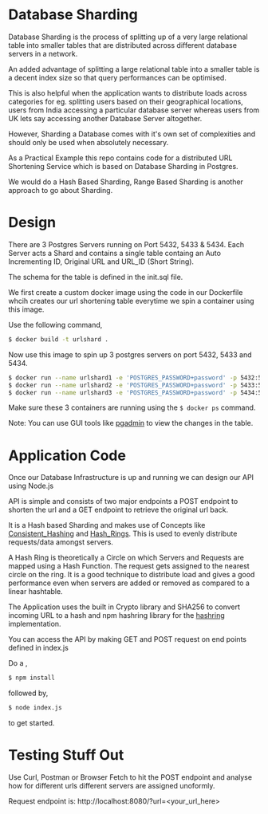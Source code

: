 # Database Sharding

Database Sharding is the process of splitting up of a very large relational table into smaller tables that are
distributed across different database servers in a network.

An added advantage of splitting a large relational table into a smaller table is a decent index size so that query
performances can be optimised.

This is also helpful when the application wants to distribute loads across categories for eg. splitting users based on their geographical locations, users from India accessing a particular database server whereas users from UK lets
say accessing another Database Server altogether.

However, Sharding a Database comes with it's own set of complexities and should only be used when absolutely necessary.

As a Practical Example this repo contains code for a distributed URL Shortening Service which is based on
Database Sharding in Postgres.

We would do a Hash Based Sharding, Range Based Sharding is another approach to go about Sharding.

# Design

There are 3 Postgres Servers running on Port 5432, 5433 & 5434. Each Server acts a Shard and contains a
single table containg an Auto Incrementing ID, Original URL and URL_ID (Short String).

The schema for the table is defined in the init.sql file.

We first create a custom docker image using the code in our Dockerfile whcih creates our url shortening table
everytime we spin a container using this image.

Use the following command,

```sh
$ docker build -t urlshard .
```

Now use this image to spin up 3 postgres servers on port 5432, 5433 and 5434.

```sh
$ docker run --name urlshard1 -e 'POSTGRES_PASSWORD+password' -p 5432:5432 -d urlshard
$ docker run --name urlshard2 -e 'POSTGRES_PASSWORD+password' -p 5433:5432 -d urlshard
$ docker run --name urlshard3 -e 'POSTGRES_PASSWORD+password' -p 5434:5432 -d urlshard
```

Make sure these 3 containers are running using the ``` $ docker ps ```  command.

Note: You can use GUI tools like [pgadmin] to view the changes in the table. 

# Application Code

Once our Database Infrastructure is up and running we can design our API using Node.js

API is simple and consists of two major endpoints a POST endpoint to shorten the url and a GET
endpoint to retrieve the original url back.

It is a Hash based Sharding and makes use of Concepts like [Consistent_Hashing] and [Hash_Rings]. This is used to
evenly distribute requests/data amongst servers.

A Hash Ring is theoretically a Circle on which Servers and Requests are mapped using a Hash Function. The request
gets assigned to the nearest circle on the ring. It is a good technique to distribute load and gives a good performance even when servers are added or removed as compared to a linear hashtable.

The Application uses the built in Crypto library and SHA256 to convert incoming URL to a hash and npm hashring library for the [hashring] implementation.

You can access the API by making GET and POST request on end points defined in index.js

Do a , 

```sh
$ npm install
```

followed by,
```sh
$ node index.js
```

to get started.

# Testing Stuff Out

Use Curl, Postman or Browser Fetch to hit the POST endpoint and analyse how for different urls different servers
are assigned unoformly.  

Request endpoint is: http://localhost:8080/?url=<your_url_here>
 
[hashring]: <https://www.npmjs.com/package/hashring>
[pgadmin]: <https://www.pgadmin.org/docs/pgadmin4/latest/container_deployment.html>
[Consistent_Hashing]: <https://en.wikipedia.org/wiki/Consistent_hashing>
[Hash_Rings]: <https://en.wikipedia.org/wiki/Consistent_hashing>